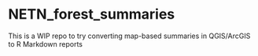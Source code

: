 # NETN_forest_summaries
This is a WIP repo to try converting map-based summaries in QGIS/ArcGIS to R Markdown reports
